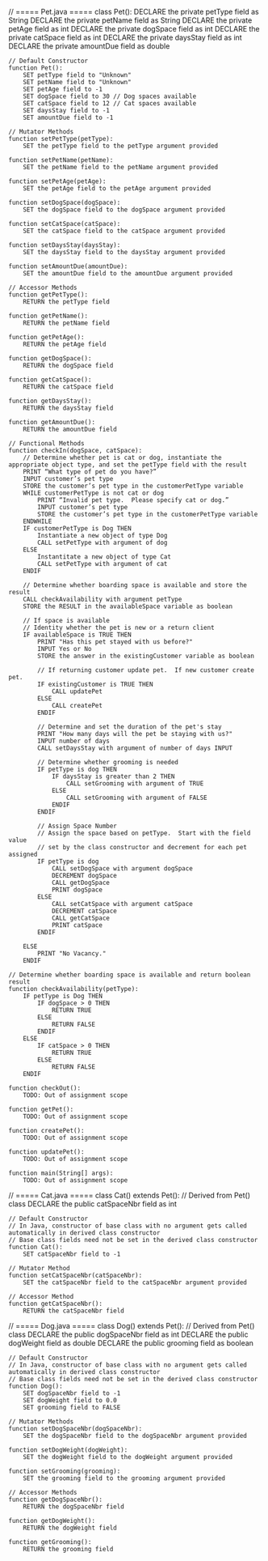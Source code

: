 // ===== Pet.java =====
class Pet():
    DECLARE the private petType field as String
    DECLARE the private petName field as String
    DECLARE the private petAge field as int
    DECLARE the private dogSpace field as int
    DECLARE the private catSpace field as int
    DECLARE the private daysStay field as int
    DECLARE the private amountDue field as double

    // Default Constructor
    function Pet():
        SET petType field to "Unknown"
        SET petName field to "Unknown"
        SET petAge field to -1
        SET dogSpace field to 30 // Dog spaces available
        SET catSpace field to 12 // Cat spaces available
        SET daysStay field to -1
        SET amountDue field to -1

    // Mutator Methods
    function setPetType(petType):
        SET the petType field to the petType argument provided

    function setPetName(petName):
        SET the petName field to the petName argument provided
    
    function setPetAge(petAge):
        SET the petAge field to the petAge argument provided
    
    function setDogSpace(dogSpace):
        SET the dogSpace field to the dogSpace argument provided
    
    function setCatSpace(catSpace):
        SET the catSpace field to the catSpace argument provided
    
    function setDaysStay(daysStay):
        SET the daysStay field to the daysStay argument provided
    
    function setAmountDue(amountDue):
        SET the amountDue field to the amountDue argument provided

    // Accessor Methods
    function getPetType():
        RETURN the petType field
    
    function getPetName():
        RETURN the petName field
    
    function getPetAge():
        RETURN the petAge field
    
    function getDogSpace():
        RETURN the dogSpace field
    
    function getCatSpace():
        RETURN the catSpace field
    
    function getDaysStay():
        RETURN the daysStay field
    
    function getAmountDue():
        RETURN the amountDue field

    // Functional Methods
    function checkIn(dogSpace, catSpace):
        // Determine whether pet is cat or dog, instantiate the appropriate object type, and set the petType field with the result
        PRINT “What type of pet do you have?”
        INPUT customer’s pet type
        STORE the customer’s pet type in the customerPetType variable
        WHILE customerPetType is not cat or dog
            PRINT “Invalid pet type.  Please specify cat or dog.”
            INPUT customer’s pet type
            STORE the customer’s pet type in the customerPetType variable
        ENDWHILE
        IF customerPetType is Dog THEN
            Instantiate a new object of type Dog      
            CALL setPetType with argument of dog
        ELSE
            Instantitate a new object of type Cat     
            CALL setPetType with argument of cat
        ENDIF
        
        // Determine whether boarding space is available and store the result
        CALL checkAvailability with argument petType
        STORE the RESULT in the availableSpace variable as boolean

        // If space is available
        // Identity whether the pet is new or a return client
        IF availableSpace is TRUE THEN
            PRINT "Has this pet stayed with us before?"
            INPUT Yes or No
            STORE the answer in the existingCustomer variable as boolean

            // If returning customer update pet.  If new customer create pet.
            IF existingCustomer is TRUE THEN
                CALL updatePet
            ELSE
                CALL createPet
            ENDIF

            // Determine and set the duration of the pet's stay
            PRINT "How many days will the pet be staying with us?"
            INPUT number of days
            CALL setDaysStay with argument of number of days INPUT

            // Determine whether grooming is needed
            IF petType is dog THEN
                IF daysStay is greater than 2 THEN
                    CALL setGrooming with argument of TRUE
                ELSE
                    CALL setGrooming with argument of FALSE
                ENDIF
            ENDIF

            // Assign Space Number
            // Assign the space based on petType.  Start with the field value
            // set by the class constructor and decrement for each pet assigned
            IF petType is dog
                CALL setDogSpace with argument dogSpace
                DECREMENT dogSpace
                CALL getDogSpace
                PRINT dogSpace
            ELSE
                CALL setCatSpace with argument catSpace
                DECREMENT catSpace
                CALL getCatSpace
                PRINT catSpace
            ENDIF            

        ELSE
            PRINT "No Vacancy."
        ENDIF

    // Determine whether boarding space is available and return boolean result
    function checkAvailability(petType):
        IF petType is Dog THEN
            IF dogSpace > 0 THEN 
                RETURN TRUE
            ELSE
                RETURN FALSE
            ENDIF
        ELSE
            IF catSpace > 0 THEN 
                RETURN TRUE
            ELSE
                RETURN FALSE
        ENDIF

    function checkOut():
        TODO: Out of assignment scope
    
    function getPet():
        TODO: Out of assignment scope
    
    function createPet():
        TODO: Out of assignment scope
    
    function updatePet():
        TODO: Out of assignment scope

    function main(String[] args):
        TODO: Out of assignment scope

// ===== Cat.java =====
class Cat() extends Pet(): // Derived from Pet() class
    DECLARE the public catSpaceNbr field as int

    // Default Constructor
    // In Java, constructor of base class with no argument gets called automatically in derived class constructor
    // Base class fields need not be set in the derived class constructor
    function Cat():
        SET catSpaceNbr field to -1 

    // Mutator Method
    function setCatSpaceNbr(catSpaceNbr):
        SET the catSpaceNbr field to the catSpaceNbr argument provided

    // Accessor Method
    function getCatSpaceNbr():
        RETURN the catSpaceNbr field

// ===== Dog.java =====
class Dog() extends Pet(): // Derived from Pet() class
    DECLARE the public dogSpaceNbr field as int
    DECLARE the public dogWeight field as double
    DECLARE the public grooming field as boolean

    // Default Constructor
    // In Java, constructor of base class with no argument gets called automatically in derived class constructor
    // Base class fields need not be set in the derived class constructor
    function Dog():
        SET dogSpaceNbr field to -1
        SET dogWeight field to 0.0
        SET grooming field to FALSE
    
    // Mutator Methods
    function setDogSpaceNbr(dogSpaceNbr):
        SET the dogSpaceNbr field to the dogSpaceNbr argument provided
    
    function setDogWeight(dogWeight):
        SET the dogWeight field to the dogWeight argument provided

    function setGrooming(grooming):
        SET the grooming field to the grooming argument provided

    // Accessor Methods
    function getDogSpaceNbr():
        RETURN the dogSpaceNbr field
    
    function getDogWeight():
        RETURN the dogWeight field
    
    function getGrooming():
        RETURN the grooming field